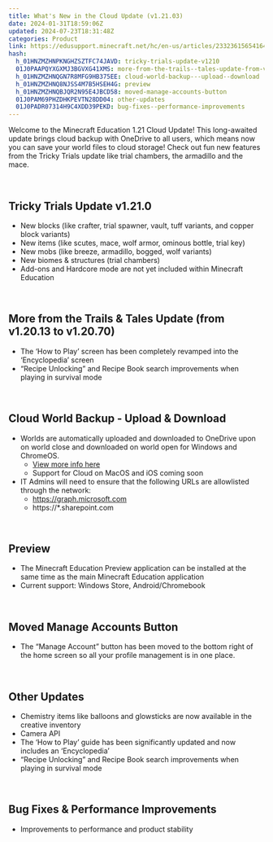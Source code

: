 ```yaml
---
title: What's New in the Cloud Update (v1.21.03)
date: 2024-01-31T18:59:06Z
updated: 2024-07-23T18:31:48Z
categories: Product
link: https://edusupport.minecraft.net/hc/en-us/articles/23323615654164-What-s-New-in-the-Cloud-Update-v1-21-03
hash:
  h_01HNZMZHNPKNGHZSZTFC74JAVD: tricky-trials-update-v1210
  01J0PAAPQYXGXMJ3BGVXG41XMS: more-from-the-trails--tales-update-from-v12013-to-v12070
  h_01HNZMZHNQGN7R8MFG9HB375EE: cloud-world-backup---upload--download
  h_01HNZMZHNQ8NJSS4M7B5HSEH4G: preview
  h_01HNZMZHNQBJQR2N95E4JBCD58: moved-manage-accounts-button
  01J0PAM69PHZDHKPEVTN28DD04: other-updates
  01J0PADR07314H9C4XDD39PEKD: bug-fixes--performance-improvements
---
```


Welcome to the Minecraft Education 1.21 Cloud Update! This long-awaited update brings cloud backup with OneDrive to all users, which means now you can save your world files to cloud storage! Check out fun new features from the Tricky Trials update like trial chambers, the armadillo and the mace.

 

## **Tricky Trials Update v1.21.0**

- New blocks (like crafter, trial spawner, vault, tuff variants, and copper block variants)
- New items (like scutes, mace, wolf armor, ominous bottle, trial key)
- New mobs (like breeze, armadillo, bogged, wolf variants)
- New biomes & structures (trial chambers)
- Add-ons and Hardcore mode are not yet included within Minecraft Education

 

## **More from the Trails & Tales Update (from v1.20.13 to v1.20.70)**

- The ‘How to Play’ screen has been completely revamped into the ‘Encyclopedia’ screen
- “Recipe Unlocking” and Recipe Book search improvements when playing in survival mode

 

## **Cloud World Backup - Upload & Download**

- Worlds are automatically uploaded and downloaded to OneDrive upon on world close and downloaded on world open for Windows and ChromeOS.  
  - [View more info here](https://aka.ms/mceducloudkb)
  - Support for Cloud on MacOS and iOS coming soon
- IT Admins will need to ensure that the following URLs are allowlisted through the network:
  - https://graph.microsoft.com
  - https://\*.sharepoint.com

 

## **Preview**

- The Minecraft Education Preview application can be installed at the same time as the main Minecraft Education application
- Current support: Windows Store, Android/Chromebook

 

## **Moved Manage Accounts Button**

- The “Manage Account” button has been moved to the bottom right of the home screen so all your profile management is in one place.

 

## **Other Updates**

- Chemistry items like balloons and glowsticks are now available in the creative inventory
- Camera API
- The ‘How to Play’ guide has been significantly updated and now includes an ‘Encyclopedia’
- “Recipe Unlocking” and Recipe Book search improvements when playing in survival mode

 

## **Bug Fixes & Performance Improvements**

- Improvements to performance and product stability
